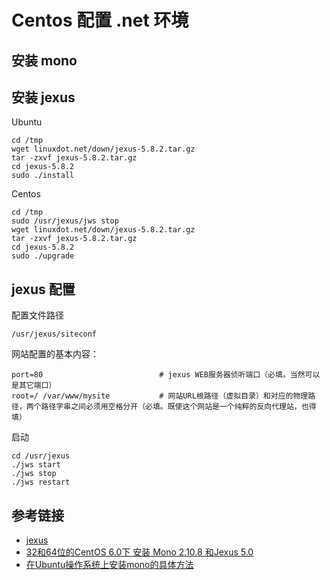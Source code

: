 # Centos 配置 .net 环境

## 安装 mono

## 安装 jexus

Ubuntu

```
cd /tmp
wget linuxdot.net/down/jexus-5.8.2.tar.gz
tar -zxvf jexus-5.8.2.tar.gz
cd jexus-5.8.2
sudo ./install
```

Centos

```
cd /tmp
sudo /usr/jexus/jws stop
wget linuxdot.net/down/jexus-5.8.2.tar.gz
tar -zxvf jexus-5.8.2.tar.gz
cd jexus-5.8.2
sudo ./upgrade
```

## jexus 配置

配置文件路径

```
/usr/jexus/siteconf
```

网站配置的基本内容：

```
port=80                          # jexus WEB服务器侦听端口（必填。当然可以是其它端口）
root=/ /var/www/mysite           # 网站URL根路径（虚拟目录）和对应的物理路径，两个路径字串之间必须用空格分开（必填。既使这个网站是一个纯粹的反向代理站，也得填）
```

启动

```
cd /usr/jexus
./jws start
./jws stop
./jws restart
```

## 参考链接

- [jexus](http://www.jexus.org/)
- [32和64位的CentOS 6.0下 安装 Mono 2.10.8 和Jexus 5.0](http://www.cnblogs.com/shanyou/archive/2012/01/07/2315982.html)
- [在Ubuntu操作系统上安装mono的具体方法](https://www.linuxdot.net/bbsfile-3090)
